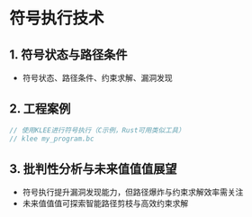 ﻿# 符号执行技术

## 1. 符号状态与路径条件

- 符号状态、路径条件、约束求解、漏洞发现

## 2. 工程案例

```rust
// 使用KLEE进行符号执行（C示例，Rust可用类似工具）
// klee my_program.bc
```

## 3. 批判性分析与未来值值值展望

- 符号执行提升漏洞发现能力，但路径爆炸与约束求解效率需关注
- 未来值值值可探索智能路径剪枝与高效约束求解
